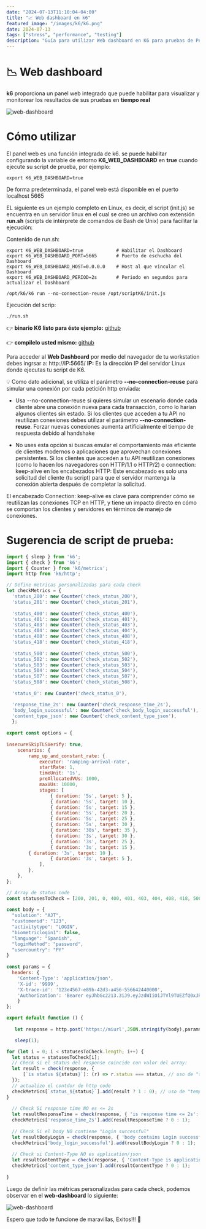 ```yaml
---
date: "2024-07-13T11:10:04-04:00"
title: "📈 Web dashboard en k6"
featured_image: "/images/k6/k6.png"
date: 2024-07-13
tags: ["stress", "performance", "testing"]
description: "Guía para utilizar Web dashboard en K6 para pruebas de Performance"
---
```


# 📉 Web dashboard

**k6** proporciona un panel web integrado que puede habilitar para visualizar y monitorear los resultados de sus pruebas en **tiempo real**


![web-dashboard](/images/k6/web-dashboard.png)

# Cómo utilizar

El panel web es una función integrada de k6. se puede habilitar configurando la variable de entorno **K6_WEB_DASHBOARD** en **true** cuando ejecute su script de prueba, por ejemplo:

```linux
export K6_WEB_DASHBOARD=true
```

De forma predeterminada, el panel web está disponible en el puerto localhost 5665

EL siguiente es un ejemplo completo en Linux, es decir, el script (init.js) se encuentra en un servidor linux
en el cual se creo un archivo con extensión **run.sh** (scripts de intérprete de comandos de Bash de Unix) para facilitar la ejecución:

Contenido de run.sh:
```
export K6_WEB_DASHBOARD=true            # Habilitar el Dashboard
export K6_WEB_DASHBOARD_PORT=5665       # Puerto de eschucha del Dashboard
export K6_WEB_DASHBOARD_HOST=0.0.0.0    # Host al que vincular el Dashboard
export K6_WEB_DASHBOARD_PERIOD=2s       # Periodo en segundos para actualizar el Dashboard

/opt/k6/k6 run --no-connection-reuse /opt/scriptK6/init.js

```

Ejecución del scrip:
```
./run.sh
```

 👉 **binario K6 listo para éste ejemplo:**  [github](https://github.com/MarianoImende/binario_k6_v1/tree/main/k6v1)

 👉 **compilelo usted mismo:**  [github](https://github.com/grafana/xk6-dashboard)
 
Para acceder al **Web Dashboard** por medio del navegador de tu workstation debes ingrsar a: http://IP:5665/
**IP:** Es la dirección IP del servidor Linux donde ejecutas tu script de K6.

💡 Como dato adicional, se utiliza el parámetro **--no-connection-reuse** para simular una conexión por cada petición http enviada:

- Usa --no-connection-reuse si quieres simular un escenario donde cada cliente abre una conexión nueva para cada transacción, como lo harían algunos clientes sin estado. Si los clientes que acceden a tu API no reutilizan conexiones
debes utilizar el parámetro **--no-connection-reuse**. Forzar nuevas conexiones aumenta artificialmente el tiempo de respuesta debido al handshake

- No uses esta opción si buscas emular el comportamiento más eficiente de clientes modernos o aplicaciones que aprovechan conexiones persistentes. Si los clientes que acceden a tu API reutilizan conexiones (como lo hacen los navegadores con HTTP/1.1 o HTTP/2) o connection: keep-alive en los encabezados HTTP: Este encabezado es solo una solicitud del cliente (tu script) para que el servidor mantenga la conexión abierta después de completar la solicitud.

El encabezado Connection: keep-alive es clave para comprender cómo se reutilizan las conexiones TCP en HTTP, y tiene un impacto directo en cómo se comportan los clientes y servidores en términos de manejo de conexiones.

# Sugerencia de script de prueba:

```javascript
import { sleep } from 'k6';
import { check } from 'k6';
import { Counter } from 'k6/metrics';
import http from 'k6/http';

// Define metricas personalizadas para cada check
let checkMetrics = {
  'status_200': new Counter('check_status_200'),
  'status_201': new Counter('check_status_201'),
    
  'status_400': new Counter('check_status_400'),
  'status_401': new Counter('check_status_401'),
  'status_403': new Counter('check_status_403'),
  'status_404': new Counter('check_status_404'),
  'status_408': new Counter('check_status_408'),
  'status_418': new Counter('check_status_418'),
        
  'status_500': new Counter('check_status_500'),
  'status_502': new Counter('check_status_502'),
  'status_503': new Counter('check_status_503'),
  'status_504': new Counter('check_status_504'),
  'status_507': new Counter('check_status_507'),
  'status_508': new Counter('check_status_508'), 
  
  'status_0': new Counter('check_status_0'),

  'response_time_2s': new Counter('check_response_time_2s'),
  'body_login_successful': new Counter('check_body_login_successful'),
  'content_type_json': new Counter('check_content_type_json'),
  };
  
export const options = {
 
insecureSkipTLSVerify: true, 
    scenarios: {
        ramp_up_and_constant_rate: {
            executor: 'ramping-arrival-rate',
            startRate: 1,
            timeUnit: '1s',
            preAllocatedVUs: 1000,
            maxVUs: 10000,
            stages: [
                { duration: '5s', target: 5 },
                { duration: '5s', target: 10 },
                { duration: '5s', target: 15 },
                { duration: '5s', target: 20 },
                { duration: '5s', target: 25 },
                { duration: '5s', target: 30 },
                { duration: '30s', target: 35 },
                { duration: '3s', target: 30 },
                { duration: '3s', target: 25 },
                { duration: '3s', target: 15 },
		{ duration: '3s', target: 10 },
                { duration: '3s', target: 5 },
            ],
        },
    },
};

// Array de status code
const statusesToCheck = [200, 201, 0, 400, 401, 403, 404, 408, 418, 500, 502, 503, 504, 507, 508];
 
const body = {
  "solution": "AJT",
  "customerid": "123",
  "activitytype": "LOGIN",
  "biometriclogin1": false,
  "language": "Spanish",
  "loginMethod": "password",
  "usercountry": "PY"
}
 
const params = {
  headers: {
    'Content-Type': 'application/json',
    'X-id': '9999',
    'X-trace-id': '123e4567-e89b-42d3-a456-556642440000',
    'Authorization': 'Bearer eyJhbGc2213.3iJ9.eyJzdWIiOiJTVl9TUEZfQ0xJRU5U46o_X7YfW0GXAd64o54CuflBgOjnqlc'
    }
};

export default function () {  
 
   let response = http.post('https://miurl',JSON.stringify(body),params);

   sleep(1);

for (let i = 0; i < statusesToCheck.length; i++) {
  let status = statusesToCheck[i];
  // Check si el status del response coincide con valor del array:
  let result = check(response, {
      [`is status ${status}`]: (r) => r.status === status, // uso de "template literals"
  });
  // actualizo el contdor de http code
  checkMetrics[`status_${status}`].add(result ? 1 : 0); // uso de "template literals"
}
    
  // Check Si response time NO es <= 2s
  let resultResponseTime = check(response, { 'is response time <= 2s': (r) => r.timings.duration <= 2000 });
  checkMetrics['response_time_2s'].add(resultResponseTime ? 0 : 1);
 
  // Check Si el body NO contiene "Login successful"
  let resultBodyLogin = check(response, { 'body contains Login successful': (r) => r.body && r.body.includes('initiated') });
  checkMetrics['body_login_successful'].add(resultBodyLogin ? 0 : 1);
 
  // Check si Content-Type NO es application/json
  let resultContentType = check(response, { 'Content-Type is application/json': (r) => r.headers['Content-Type'] === 'application/json' });
  checkMetrics['content_type_json'].add(resultContentType ? 0 : 1);
 
}

```

Luego de definir las métricas personalizadas para cada check, podemos observar en el **web-dashboard** lo siguiente:

![web-dashboard](/images/k6/K6_Metric_custom.png)

Espero que todo te funcione de maravillas, Exitos!!! 🤞

